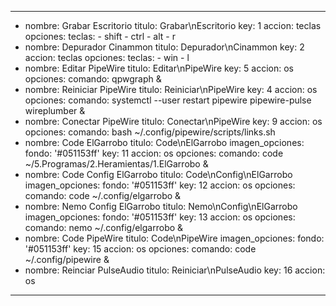 ---
- nombre: Grabar Escritorio
  titulo: Grabar\nEscritorio
  key: 1
  accion: teclas
  opciones:
    teclas:
      - shift
      - ctrl
      - alt
      - r
- nombre: Depurador Cinammon
  titulo: Depurador\nCinammon
  key: 2
  accion: teclas
  opciones:
    teclas:
      - win
      - l
- nombre: Editar PipeWire
  titulo: Editar\nPipeWire
  key: 5
  accion: os
  opciones:
    comando: qpwgraph &
- nombre: Reiniciar PipeWire
  titulo: Reiniciar\nPipeWire
  key: 4
  accion: os
  opciones:
    comando: systemctl --user restart pipewire pipewire-pulse wireplumber &
- nombre: Conectar PipeWire
  titulo: Conectar\nPipeWire
  key: 9
  accion: os
  opciones:
    comando: bash ~/.config/pipewire/scripts/links.sh
- nombre: Code ElGarrobo
  titulo: Code\nElGarrobo
  imagen_opciones:
    fondo: '#051153ff'
  key: 11
  accion: os
  opciones:
    comando: code ~/5.Programas/2.Heramientas/1.ElGarrobo &
- nombre: Code Config ElGarrobo
  titulo: Code\nConfig\nElGarrobo
  imagen_opciones:
    fondo: '#051153ff'
  key: 12
  accion: os
  opciones:
    comando: code ~/.config/elgarrobo &
- nombre: Nemo Config ElGarrobo
  titulo: Nemo\nConfig\nElGarrobo
  imagen_opciones:
    fondo: '#051153ff'
  key: 13
  accion: os
  opciones:
    comando: nemo ~/.config/elgarrobo &
- nombre: Code PipeWire
  titulo: Code\nPipeWire
  imagen_opciones:
    fondo: '#051153ff'
  key: 15
  accion: os
  opciones:
    comando: code ~/.config/pipewire &
- nombre: Reinciar PulseAudio
  titulo: Reiniciar\nPulseAudio
  key: 16
  accion: os
---